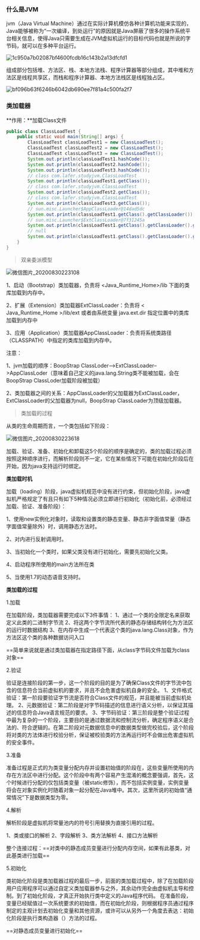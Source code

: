 ### 什么是JVM

jvm（Java Virtual Machine）通过在实际计算机模仿各种计算机功能来实现的，Java能够被称为“一次编译，到处运行”的原因就是Java屏蔽了很多的操作系统平台相关信息，使得Java只需要生成在JVM虚拟机运行的目标代码也就是所说的字节码，就可以在多种平台运行。

![1c950a7b02087bf4600fcdb16c143b2a13dfcfd1](https://gitee.com/lafer/laferImage/raw/master/img/1c950a7b02087bf4600fcdb16c143b2a13dfcfd1.jpeg)

组成部分包括堆、方法区、栈、本地方法栈、程序计算器等部分组成，其中堆和方法区是线程共享区，而栈和程序计算器、本地方法栈区是线程独占区。

![bf096b63f6246b6042db690ee7f81a4c500fa2f7](https://gitee.com/lafer/laferImage/raw/master/img/bf096b63f6246b6042db690ee7f81a4c500fa2f7.png)

### 类加载器

**作用：**加载Class文件

```java
public class ClassLoadTest {
    public static void main(String[] args) {
        ClassLoadTest classLoadTest1 = new ClassLoadTest();
        ClassLoadTest classLoadTest2 = new ClassLoadTest();
        ClassLoadTest classLoadTest3 = new ClassLoadTest();
        System.out.println(classLoadTest1.hashCode());
        System.out.println(classLoadTest2.hashCode());
        System.out.println(classLoadTest3.hashCode());
        // class com.lafer.studyjvm.ClassLoadTest
        System.out.println(classLoadTest1.getClass());
        // class com.lafer.studyjvm.ClassLoadTest
        System.out.println(classLoadTest2.getClass());
        // class com.lafer.studyjvm.ClassLoadTest
        System.out.println(classLoadTest3.getClass());
        // sun.misc.Launcher$AppClassLoader@14dad5dc
        System.out.println(classLoadTest1.getClass().getClassLoader());
        // sun.misc.Launcher$ExtClassLoader@7f31245a
        System.out.println(classLoadTest1.getClass().getClassLoader().getParent());
        // null
        System.out.println(classLoadTest1.getClass().getClassLoader().getParent().getParent());
    }
}
```

> 双亲委派模型

![微信图片_20200830223108](https://gitee.com/lafer/laferImage/raw/master/img/微信图片_20200830223108.png)

1、启动（Bootstrap）类加载器，负责将 <Java_Runtime_Home>/lib 下面的类库加载到内存中。

2、扩展（Extension）类加载器ExtClassLoader：负责将 < Java_Runtime_Home >/lib/ext 或者由系统变量 java.ext.dir 指定位置中的类库加载到内存中

3、应用（Application）类加载器AppClassLoader：负责将系统类路径（CLASSPATH）中指定的类库加载到内存中。

注意：

1、jvm加载的顺序：BoopStrap ClassLoder–>ExtClassLoader–>AppClassLoder（意味着自己定义的java.lang.String类不能被加载，会在BoopStrap ClassLoder加载阶段被加载）

2、类加载器之间的关系：AppClassLoader的父加载器为ExtClassLoader，ExtClassLoader的父加载器为null，BoopStrap ClassLoader为顶级加载器。

> 类加载的过程

从类的生命周期而言，一个类包括如下阶段：

![微信图片_20200830223618](https://gitee.com/lafer/laferImage/raw/master/img/微信图片_20200830223618.png)

加载、验证、准备、初始化和卸载这5个阶段的顺序是确定的，类的加载过程必须按照这种顺序进行，而解析阶段则不一定，它在某些情况下可能在初始化阶段后在开始，因为java支持运行时绑定。

**类加载时机**

 加载（loading）阶段，java虚拟机规范中没有进行约束，但初始化阶段，java虚拟机严格规定了有且只有如下5种情况必须立即进行初始化（初始化前，必须经过加载、验证、准备阶段）：

1、使用new实例化对象时，读取和设置类的静态变量、静态非字面值常量（静态字面值常量除外）时，调用静态方法时。

2、对内进行反射调用时。

3、当初始化一个类时，如果父类没有进行初始化，需要先初始化父类。

4、启动程序所使用的main方法所在类

5、当使用1.7的动态语音支持时。

**类加载的过程**

1.加载

在加载阶段，类加载器需要完成以下3件事情：
1、通过一个类的全限定名来获取定义此类的二进制字节流
2、将这两个字节流所代表的静态存储结构转化为方法区的运行时数据结构
3、在内存中生成一个代表这个类的java.lang.Class对象，作为方法区这个类的各种数据访问入口

==简单来说就是通过类加载器在指定路径下面，从class字节码文件加载为class对象==

2.验证

验证是连接阶段的第一步，这一个阶段的目的是为了确保Class文件的字节流中包含的信息符合当前虚拟机的要求，并且不会危害虚拟机自身的安全。
1、文件格式验证：第一阶段要验证字节流是否符合Class文件的规范，并且能被当前虚拟机处理。
2、元数据验证：第二阶段是对字节码描述的信息进行语义分析，以保证其描述的信息符合Java语言规范的要求。
3、字节码验证：第三阶段是整个验证过程中最为复杂的一个阶段，主要目的是通过数据流和控制流分析，确定程序语义是合法的、符合逻辑的。在第二阶段对元数据信息中的数据类型做完校验后，这个阶段将对类的方法体进行校验分析，保证被校验类的方法再运行时不会做出危害虚拟机的安全事件。

3.准备

准备过程是正式的为类变量分配内存并设置初始值的阶段在，这些变量所使用的内存在方法区中进行分配。这个阶段中有两个容易产生混淆的概念要强调，首先，这个时候进行分配的仅包括类变量（被static修饰），而不包括实例变量，实例变量将会在对象实例化时随着对象一起分配在Java堆中。其次，这里所说的初始值“通常情况”下是数据类型为零。

4.解析

解析阶段是虚拟机将常量池内的符号引用替换为直接引用的过程。

1、类或接口的解析
2、字段解析
3、类方法解析
4、接口方法解析

整个连接过程：==对类中的静态成员变量进行分配内存空间，如果有此基类，对此基类进行加载==

5.初始化

类初始化阶段是类加载器过程的最后一步，前面的类加载过程中，除了在加载阶段用户应用程序可以通过自定义类加载器参与之外，其余动作完全由虚拟机主导和控制。到了初始化阶段，才真正开始执行类中定义的Java程序代码。
在准备阶段，变量已经赋值过一次系统要求的初始值，而在初始化阶段，则根据程序员通过程序制定的主观计划去初始化变量和其他资源，或许可以从另外一个角度去表达：初始化阶段是执行类构造器（）方法的过程。

==对静态成员变量进行初始化==



